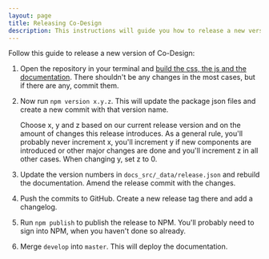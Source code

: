 ```yaml
---
layout: page
title: Releasing Co-Design
description: This instructions will guide you how to release a new version Co-Design.
---
```


Follow this guide to release a new version of Co-Design:

1. Open the repository in your terminal and [build the css, the js and the documentation](/setup/improving). There shouldn't be any changes in the most cases, but if there are any, commit them.
2. Now run `npm version x.y.z`. This will update the package json files and create a new commit with that version name.

    Choose x, y and z based on our current release version and on the amount of changes this release introduces. As a general rule, you'll probably never increment x, you'll increment y if new components are introduced or other major changes are done and you'll increment z in all other cases. When changing y, set z to 0.

3. Update the version numbers in `docs_src/_data/release.json` and rebuild the documentation. Amend the release commit with the changes.

4. Push the commits to GitHub. Create a new release tag there and add a changelog.

5. Run `npm publish` to publish the release to NPM. You'll probably need to sign into NPM, when you haven't done so already.

6. Merge `develop` into `master`. This will deploy the documentation.